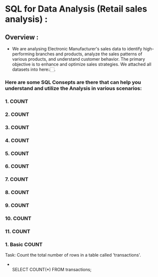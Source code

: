 # SQL for Data Analysis (Retail sales analysis) :
## Overview :
- We are analysing Electronic Manufacturer's sales data to identify high-performing branches and products, analyze the sales patterns of various products, and understand customer behavior. The primary objective is to enhance and optimize sales strategies. We attached all datasets into here👆🏻.
### Here are some SQL Consepts are there that can help you understand and utilize the Analysis in various scenarios:
### 1. COUNT
### 2. COUNT
### 3. COUNT
### 4. COUNT
### 5. COUNT
### 6. COUNT
### 7. COUNT
### 8. COUNT
### 9. COUNT
### 10. COUNT
### 11. COUNT


### 1. Basic COUNT
Task: Count the total number of rows in a table called 'transactions'.
 - <br>SELECT COUNT(*) FROM transactions;<br>
  


